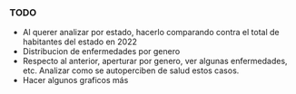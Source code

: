 ### TODO

- Al querer analizar por estado, hacerlo comparando contra el total de habitantes del estado en 2022
- Distribucion de enfermedades por genero
- Respecto al anterior, aperturar por genero, ver algunas enfermedades, etc. Analizar como se autoperciben de salud estos casos.
- Hacer algunos graficos más
